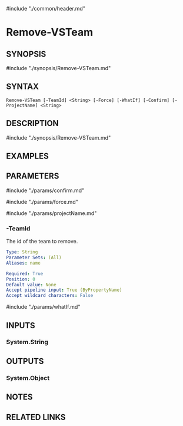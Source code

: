 #include "./common/header.md"

# Remove-VSTeam

## SYNOPSIS
#include "./synopsis/Remove-VSTeam.md"

## SYNTAX

```
Remove-VSTeam [-TeamId] <String> [-Force] [-WhatIf] [-Confirm] [-ProjectName] <String>
```

## DESCRIPTION
#include "./synopsis/Remove-VSTeam.md"

## EXAMPLES

## PARAMETERS

#include "./params/confirm.md"

#include "./params/force.md"

#include "./params/projectName.md"

### -TeamId
The id of the team to remove.

```yaml
Type: String
Parameter Sets: (All)
Aliases: name

Required: True
Position: 0
Default value: None
Accept pipeline input: True (ByPropertyName)
Accept wildcard characters: False
```

#include "./params/whatIf.md"

## INPUTS

### System.String

## OUTPUTS

### System.Object

## NOTES

## RELATED LINKS